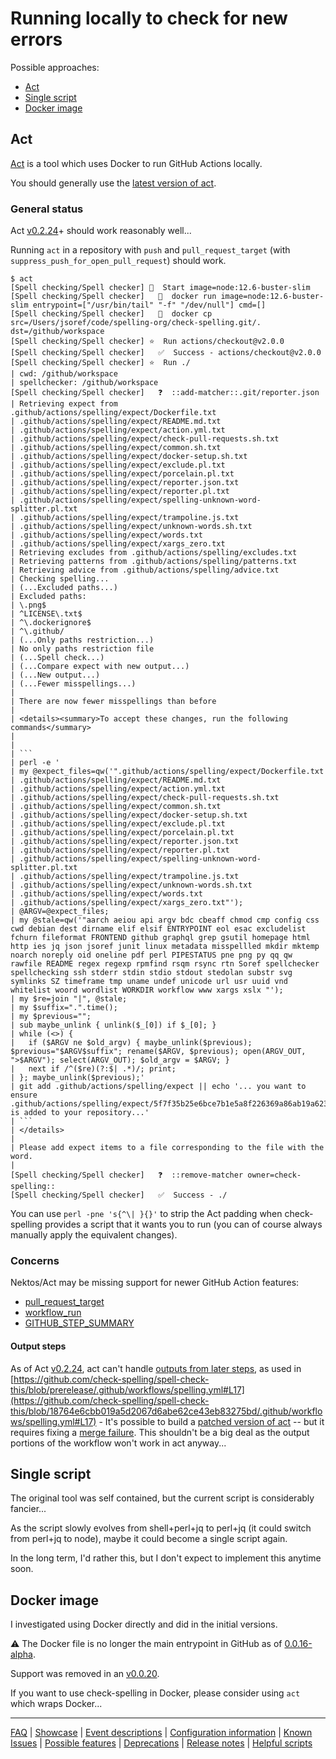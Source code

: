 # Running locally to check for new errors

Possible approaches:

- [Act](#act)
- [Single script](#single-script)
- [Docker image](#docker-image)

## Act

[Act](https://github.com/nektos/act) is a tool which uses Docker to run GitHub Actions locally.

You should generally use the [latest version of act](https://github.com/nektos/act/releases/latest).

### General status

Act [v0.2.24](https://github.com/nektos/act/releases/tag/v0.2.24)+ should work reasonably well...

Running `act` in a repository with `push` and `pull_request_target` (with `suppress_push_for_open_pull_request`) should work.

````
$ act
[Spell checking/Spell checker] 🚀  Start image=node:12.6-buster-slim
[Spell checking/Spell checker]   🐳  docker run image=node:12.6-buster-slim entrypoint=["/usr/bin/tail" "-f" "/dev/null"] cmd=[]
[Spell checking/Spell checker]   🐳  docker cp src=/Users/jsoref/code/spelling-org/check-spelling.git/. dst=/github/workspace
[Spell checking/Spell checker] ⭐  Run actions/checkout@v2.0.0
[Spell checking/Spell checker]   ✅  Success - actions/checkout@v2.0.0
[Spell checking/Spell checker] ⭐  Run ./
| cwd: /github/workspace
| spellchecker: /github/workspace
[Spell checking/Spell checker]   ❓  ::add-matcher::.git/reporter.json
| Retrieving expect from .github/actions/spelling/expect/Dockerfile.txt
| .github/actions/spelling/expect/README.md.txt
| .github/actions/spelling/expect/action.yml.txt
| .github/actions/spelling/expect/check-pull-requests.sh.txt
| .github/actions/spelling/expect/common.sh.txt
| .github/actions/spelling/expect/docker-setup.sh.txt
| .github/actions/spelling/expect/exclude.pl.txt
| .github/actions/spelling/expect/porcelain.pl.txt
| .github/actions/spelling/expect/reporter.json.txt
| .github/actions/spelling/expect/reporter.pl.txt
| .github/actions/spelling/expect/spelling-unknown-word-splitter.pl.txt
| .github/actions/spelling/expect/trampoline.js.txt
| .github/actions/spelling/expect/unknown-words.sh.txt
| .github/actions/spelling/expect/words.txt
| .github/actions/spelling/expect/xargs_zero.txt
| Retrieving excludes from .github/actions/spelling/excludes.txt
| Retrieving patterns from .github/actions/spelling/patterns.txt
| Retrieving advice from .github/actions/spelling/advice.txt
| Checking spelling...
| (...Excluded paths...)
| Excluded paths:
| \.png$
| ^LICENSE\.txt$
| ^\.dockerignore$
| ^\.github/
| (...Only paths restriction...)
| No only paths restriction file
| (...Spell check...)
| (...Compare expect with new output...)
| (...New output...)
| (...Fewer misspellings...)
|
| There are now fewer misspellings than before
|
| <details><summary>To accept these changes, run the following commands</summary>
|
|
| ```
| perl -e '
| my @expect_files=qw('".github/actions/spelling/expect/Dockerfile.txt
| .github/actions/spelling/expect/README.md.txt
| .github/actions/spelling/expect/action.yml.txt
| .github/actions/spelling/expect/check-pull-requests.sh.txt
| .github/actions/spelling/expect/common.sh.txt
| .github/actions/spelling/expect/docker-setup.sh.txt
| .github/actions/spelling/expect/exclude.pl.txt
| .github/actions/spelling/expect/porcelain.pl.txt
| .github/actions/spelling/expect/reporter.json.txt
| .github/actions/spelling/expect/reporter.pl.txt
| .github/actions/spelling/expect/spelling-unknown-word-splitter.pl.txt
| .github/actions/spelling/expect/trampoline.js.txt
| .github/actions/spelling/expect/unknown-words.sh.txt
| .github/actions/spelling/expect/words.txt
| .github/actions/spelling/expect/xargs_zero.txt"');
| @ARGV=@expect_files;
| my @stale=qw('"aarch aeiou api argv bdc cbeaff chmod cmp config css cwd debian dest dirname elif elsif ENTRYPOINT eol esac excludelist fchurn fileformat FRONTEND github graphql grep gsutil homepage html http ies jq json jsoref junit linux metadata misspellled mkdir mktemp noarch noreply oid oneline pdf perl PIPESTATUS pne png py qq qw rawfile README regex regexp rpmfind rsqm rsync rtn Soref spellchecker spellchecking ssh stderr stdin stdio stdout stedolan substr svg symlinks SZ timeframe tmp uname undef unicode url usr uuid vnd whitelist woord wordlist WORKDIR workflow www xargs xslx "');
| my $re=join "|", @stale;
| my $suffix=".".time();
| my $previous="";
| sub maybe_unlink { unlink($_[0]) if $_[0]; }
| while (<>) {
|   if ($ARGV ne $old_argv) { maybe_unlink($previous); $previous="$ARGV$suffix"; rename($ARGV, $previous); open(ARGV_OUT, ">$ARGV"); select(ARGV_OUT); $old_argv = $ARGV; }
|   next if /^($re)(?:$| .*)/; print;
| }; maybe_unlink($previous);'
| git add .github/actions/spelling/expect || echo '... you want to ensure .github/actions/spelling/expect/5f7f35b25e6bce7b1e5a8f226369a86ab19a623e.txt is added to your repository...'
| ```
| </details>
|
| Please add expect items to a file corresponding to the file with the word.
|
[Spell checking/Spell checker]   ❓  ::remove-matcher owner=check-spelling::
[Spell checking/Spell checker]   ✅  Success - ./
````

You can use `perl -pne 's{^\| }{}'` to strip the Act padding when check-spelling provides a script that it wants you to run (you can of course always manually apply the equivalent changes).

### Concerns

Nektos/Act may be missing support for newer GitHub Action features:

- [pull_request_target](https://github.blog/2020-08-03-github-actions-improvements-for-fork-and-pull-request-workflows/)
- [workflow_run](https://github.blog/2020-08-03-github-actions-improvements-for-fork-and-pull-request-workflows/)
- [GITHUB_STEP_SUMMARY](https://github.blog/2022-05-09-supercharging-github-actions-with-job-summaries/)

#### Output steps

As of Act [v0.2.24](https://github.com/nektos/act/releases/tag/v0.2.24), act can't handle [outputs from later steps](https://github.com/nektos/act/issues/758), as used in [https://github.com/check-spelling/spell-check-this/blob/prerelease/.github/workflows/spelling.yml#L17](https://github.com/check-spelling/spell-check-this/blob/18764e6cbb019a5d2067d6abe62ce43eb83275bd/.github/workflows/spelling.yml#L17) - It's possible to build a [patched version of act](https://github.com/ChristopherHX/act/commit/4c692919754ab0a72b340604e2c5c597e95f463a) -- but it requires fixing a [merge failure](https://github.com/jsoref/act/commit/a8f69e39d9b534d4eef09f37ab0d082cd308bb00). This shouldn't be a big deal as the output portions of the workflow won't work in act anyway...

## Single script

The original tool was self contained, but the current script is considerably fancier...

As the script slowly evolves from shell+perl+jq to perl+jq (it could switch from perl+jq to node), maybe it could become a single script again.

In the long term, I'd rather this, but I don't expect to implement this anytime soon.

## Docker image

I investigated using Docker directly and did in the initial versions.

⚠️ The Docker file is no longer the main entrypoint in GitHub as of [0.0.16-alpha](https://github.com/check-spelling/check-spelling/releases/tag/0.0.16-alpha).

Support was removed in an [v0.0.20](https://github.com/check-spelling/check-spelling/releases/tag/v0.0.20).

If you want to use check-spelling in Docker, please consider using `act` which wraps Docker...

---
[FAQ](FAQ.md) | [Showcase](Showcase.md) | [Event descriptions](Event-descriptions.md) | [Configuration information](Configuration-information.md) | [Known Issues](Known-Issues.md) | [Possible features](Possible-features.md) | [Deprecations](Deprecations.md) | [Release notes](Release-notes.md) | [Helpful scripts](Helpful-scripts.md)
